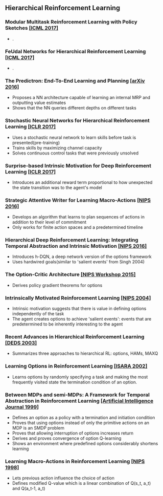 ## Hierarchical Reinforcement Learning

### Modular Multitask Reinforcement Learning with Policy Sketches [[ICML 2017]](https://arxiv.org/pdf/1611.01796.pdf)
  - .
  
### FeUdal Networks for Hierarchical Reinforcement Learning [[ICML 2017]](https://arxiv.org/pdf/1703.01161.pdf)
  - .

### The Predictron: End-To-End Learning and Planning [[arXiv 2016]](https://arxiv.org/pdf/1612.08810.pdf)
  - Proposes a NN architecture capable of learning an internal MRP and outputting value estimates
  - Shows that the NN queries different depths on different tasks
  
### Stochastic Neural Networks for Hierarchical Reinforcement Learning [[ICLR 2017]](https://arxiv.org/pdf/1704.03012.pdf)
  - Uses a stochastic neural network to learn skills before task is presented(pre-training)
  - Trains skills by maximizing channel capacity
  - Solves continuous control tasks that were previously unsolved
  
### Surprise-based Intrinsic Motivation for Deep Reinforcement Learning [[ICLR 2017]](https://arxiv.org/pdf/1703.01732.pdf)
  - Introduces an additional reward term proportional to how unexpected the state transition was to the agent's model
  
### Strategic Attentive Writer for Learning Macro-Actions [[NIPS 2016]](https://arxiv.org/pdf/1606.04695v1.pdf)
  - Develops an algorithm that learns to plan sequences of actions in addition to their level of commitment
  - Only works for finite action spaces and a predetermined timeline
  
### Hierarchical Deep Reinforcement Learning: Integrating Temporal Abstraction and Intrinsic Motivation [[NIPS 2016]](https://arxiv.org/pdf/1604.06057v2.pdf)
  - Introduces h-DQN, a deep network version of the options framework
  - Uses hardwired goals(similar to 'salient events' from Singh 2004)

### The Option-Critic Architecture [[NIPS Workshop 2015]](https://arxiv.org/pdf/1609.05140v1.pdf)
  - Derives policy gradient theorems for options

### Intrinsically Motivated Reinforcement Learning [[NIPS 2004]](http://web.eecs.umich.edu/~baveja/Papers/FinalNIPSIMRL.pdf)
  - Intrinsic motivation suggests that there is value in defining options independently of the task
  - The agent creates options to achieve 'salient events': events that are predetermined to be inherently interesting to the agent

### Recent Advances in Hierarchical Reinforcement Learning [[DEDS 2003]](http://www-anw.cs.umass.edu/pubs/2003/barto_m_DEDS03.pdf)
  - Summarizes three approaches to hierarchical RL: options, HAMs, MAXQ
  
### Learning Options in Reinforcement Learning [[ISARA 2002]](http://ftp.bstu.by/ai/To-dom/My_research/Papers-0/For-research/R-navigation/Grid-world/Good-one/stolle2002learning.pdf)
  - Learns options by randomly specifying a task and making the most frequently visited state the termination condition of an option.
  
### Between MDPs and semi-MDPs: A Framework for Temporal Abstraction in Reinforcement Learning [[Artificial Intelligence Journal 1999]](http://www-anw.cs.umass.edu/~barto/courses/cs687/Sutton-Precup-Singh-AIJ99.pdf)
  - Defines an option as a policy with a termination and initiation condition
  - Proves that using options instead of only the primitive actions on an MDP is an SMDP problem
  - Proves that allowing interruption of options increases return
  - Derives and proves convergence of option Q-learning
  - Shows an environment where predefined options considerably shortens learning
  
### Learning Macro-Actions in Reinforcement Learning [[NIPS 1998]](https://papers.nips.cc/paper/1586-learning-macro-actions-in-reinforcement-learning.pdf)
  - Lets previous action influence the choice of action
  - Defines modified Q-value which is a linear combination of Q(s_t, a_t) and Q(a_t-1, a_t)
